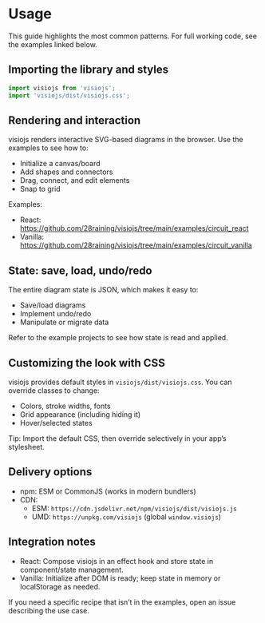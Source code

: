 # Usage

This guide highlights the most common patterns. For full working code, see the examples linked below.

## Importing the library and styles
```js
import visiojs from 'visiojs';
import 'visiojs/dist/visiojs.css';
```

## Rendering and interaction
visiojs renders interactive SVG-based diagrams in the browser. Use the examples to see how to:
- Initialize a canvas/board
- Add shapes and connectors
- Drag, connect, and edit elements
- Snap to grid

Examples:
- React: https://github.com/28raining/visiojs/tree/main/examples/circuit_react
- Vanilla: https://github.com/28raining/visiojs/tree/main/examples/circuit_vanilla

## State: save, load, undo/redo
The entire diagram state is JSON, which makes it easy to:
- Save/load diagrams
- Implement undo/redo
- Manipulate or migrate data

Refer to the example projects to see how state is read and applied.

## Customizing the look with CSS
visiojs provides default styles in `visiojs/dist/visiojs.css`. You can override classes to change:
- Colors, stroke widths, fonts
- Grid appearance (including hiding it)
- Hover/selected states

Tip: Import the default CSS, then override selectively in your app’s stylesheet.

## Delivery options
- npm: ESM or CommonJS (works in modern bundlers)
- CDN:
  - ESM: `https://cdn.jsdelivr.net/npm/visiojs/dist/visiojs.js`
  - UMD: `https://unpkg.com/visiojs` (global `window.visiojs`)

## Integration notes
- React: Compose visiojs in an effect hook and store state in component/state management.
- Vanilla: Initialize after DOM is ready; keep state in memory or localStorage as needed.

If you need a specific recipe that isn’t in the examples, open an issue describing the use case.
